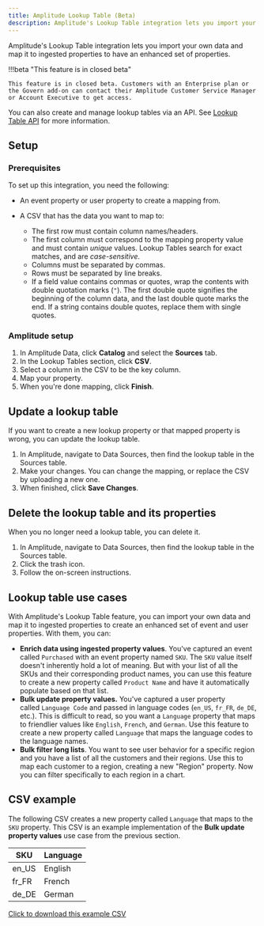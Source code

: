 ```yaml
---
title: Amplitude Lookup Table (Beta)
description: Amplitude's Lookup Table integration lets you import your own data and map it to ingested properties to have an enhanced set of properties.
---
```


Amplitude's Lookup Table integration lets you import your own data and map it to ingested properties to have an enhanced set of properties.

!!!beta "This feature is in closed beta"

    This feature is in closed beta. Customers with an Enterprise plan or the Govern add-on can contact their Amplitude Customer Service Manager or Account Executive to get access.

You can also create and manage lookup tables via an API. See [Lookup Table API](/analytics/apis/lookup-tables-api) for more information.

## Setup

### Prerequisites

To set up this integration, you need the following:

- An event property or user property to create a mapping from.
- A CSV that has the data you want to map to:
  
    - The first row must contain column names/headers.
    - The first column must correspond to the mapping property value and must contain *unique* values. Lookup Tables search for exact matches, and are *case-sensitive*.
    - Columns must be separated by commas.
    - Rows must be separated by line breaks.
    - If a field value contains commas or quotes, wrap the contents with double quotation marks (`"`). The first double quote signifies the beginning of the column data, and the last double quote marks the end. If a string contains double quotes, replace them with single quotes.

### Amplitude setup

1. In Amplitude Data, click **Catalog** and select the **Sources** tab.
2. In the Lookup Tables section, click **CSV**.
3. Select a column in the CSV to be the key column.
4. Map your property.
5. When you're done mapping, click **Finish**.

## Update a lookup table

If you want to create a new lookup property or that mapped property is wrong, you can update the lookup table.

1. In Amplitude, navigate to Data Sources, then find the lookup table in the Sources table.
2. Make your changes. You can change the mapping, or replace the CSV by uploading a new one.
3. When finished, click **Save Changes**.

## Delete the lookup table and its properties

When you no longer need a lookup table, you can delete it.

1. In Amplitude, navigate to Data Sources, then find the lookup table in the Sources table.
2. Click the trash icon.
3. Follow the on-screen instructions.

## Lookup table use cases

With Amplitude's Lookup Table feature, you can import your own data and map it to ingested properties to create an enhanced set of event and user properties. With them, you can:

- **Enrich data using ingested property values**. You've captured an event called `Purchased` with an event property named `SKU`. The `SKU` value itself doesn't inherently hold a lot of meaning. But with your list of all the SKUs and their corresponding product names, you can use this feature to create a new property called `Product Name` and have it automatically populate based on that list.
- **Bulk update property values.** You've captured a user property called `Language Code` and passed in language codes (`en_US`, `fr_FR`, `de_DE`, etc.). This is difficult to read, so you want a `Language` property that maps to friendlier values like `English`, `French`, and `German`. Use this feature to create a new property called `Language` that maps the language codes to the language names.
- **Bulk filter long lists**. You want to see user behavior for a specific region and you have a list of all the customers and their regions. Use this to map each customer to a region, creating a new "Region" property. Now you can filter specifically to each region in a chart.

## CSV example

The following CSV creates a new property called `Language` that maps to the `SKU` property. This CSV is an example implementation of the **Bulk update property values** use case from the previous section.

| SKU   | Language |
| ----- | -------- |
| en_US | English  |
| fr_FR | French   |
| de_DE | German   |

[Click to download this example CSV](../../assets/csv/lookup-table-example.csv)
